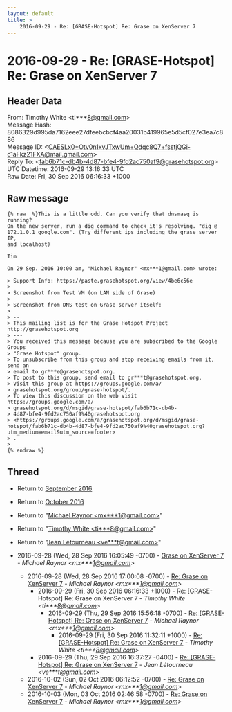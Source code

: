 ```yaml
---
layout: default
title: >
    2016-09-29 - Re: [GRASE-Hotspot] Re: Grase on XenServer 7
---
```


# 2016-09-29 - Re: [GRASE-Hotspot] Re: Grase on XenServer 7

## Header Data

From: Timothy White \<ti***8@gmail.com\><br>
Message Hash: 8086329d995da7162eee27dfeebcbcf4aa20031b419965e5d5cf027e3ea7c886<br>
Message ID: \<CAESLx0+Otv0n1xvJTxwUm+Qdqc8Q7+fsstjQGi-c1aFkz21FXA@mail.gmail.com\><br>
Reply To: \<fab6b71c-db4b-4d87-bfe4-9fd2ac750af9@grasehotspot.org\><br>
UTC Datetime: 2016-09-29 13:16:33 UTC<br>
Raw Date: Fri, 30 Sep 2016 06:16:33 +1000<br>

## Raw message

```
{% raw  %}This is a little odd. Can you verify that dnsmasq is running?
On the new server, run a dig command to check it's resolving. "dig @
172.1.0.1 google.com". (Try different ips including the grase server IP,
and localhost)

Tim

On 29 Sep. 2016 10:00 am, "Michael Raynor" <mx***1@gmail.com> wrote:

> Support Info: https://paste.grasehotspot.org/view/4be6c56e
>
> Screenshot from Test VM (on LAN side of Grase)
>
> Screenshot from DNS test on Grase server itself:
>
> --
> This mailing list is for the Grase Hotspot Project http://grasehotspot.org
> ---
> You received this message because you are subscribed to the Google Groups
> "Grase Hotspot" group.
> To unsubscribe from this group and stop receiving emails from it, send an
> email to gr***e@grasehotspot.org.
> To post to this group, send email to gr***t@grasehotspot.org.
> Visit this group at https://groups.google.com/a/
> grasehotspot.org/group/grase-hotspot/.
> To view this discussion on the web visit https://groups.google.com/a/
> grasehotspot.org/d/msgid/grase-hotspot/fab6b71c-db4b-
> 4d87-bfe4-9fd2ac750af9%40grasehotspot.org
> <https://groups.google.com/a/grasehotspot.org/d/msgid/grase-hotspot/fab6b71c-db4b-4d87-bfe4-9fd2ac750af9%40grasehotspot.org?utm_medium=email&utm_source=footer>
> .
>
{% endraw %}
```

## Thread

+ Return to [September 2016](/archive/2016/09)
+ Return to [October 2016](/archive/2016/10)

+ Return to "[Michael Raynor <mx***1<span>@</span>gmail.com>](/authors/mx___1_at_gmail_com)"
+ Return to "[Timothy White <ti***8<span>@</span>gmail.com>](/authors/ti___8_at_gmail_com)"
+ Return to "[Jean Létourneau <ve***t<span>@</span>gmail.com>](/authors/ve___t_at_gmail_com)"

+ 2016-09-28 (Wed, 28 Sep 2016 16:05:49 -0700) - [Grase on XenServer 7](/archive/2016/09/a5c625473bb390bf28bde6b46b06530524d61cb348939f969295fec9ef6fbd4d) - _Michael Raynor \<mx***1@gmail.com\>_
  + 2016-09-28 (Wed, 28 Sep 2016 17:00:08 -0700) - [Re: Grase on XenServer 7](/archive/2016/09/8b1fa22405320de5029b2e6a98f98fa663149a376cf5f9e33d861723cc1b2591) - _Michael Raynor \<mx***1@gmail.com\>_
    + 2016-09-29 (Fri, 30 Sep 2016 06:16:33 +1000) - Re: [GRASE-Hotspot] Re: Grase on XenServer 7 - _Timothy White \<ti***8@gmail.com\>_
      + 2016-09-29 (Thu, 29 Sep 2016 15:56:18 -0700) - [Re: [GRASE-Hotspot] Re: Grase on XenServer 7](/archive/2016/09/1e66b0deeed86d03a4981fbb53e86c68cab15ade071bf1cab833c8cad517a35d) - _Michael Raynor \<mx***1@gmail.com\>_
        + 2016-09-29 (Fri, 30 Sep 2016 11:32:11 +1000) - [Re: [GRASE-Hotspot] Re: Grase on XenServer 7](/archive/2016/09/af2403a3c6b020ee1bbde83f7d15f36ddb76a9359672cc64e73ace94fe2fe1d5) - _Timothy White \<ti***8@gmail.com\>_
    + 2016-09-29 (Thu, 29 Sep 2016 16:37:27 -0400) - [Re: [GRASE-Hotspot] Re: Grase on XenServer 7](/archive/2016/09/81cea49a1978f4bb812b8f5a8e37f305acd38139c576d81cb4c5238b7650a56c) - _Jean Létourneau \<ve***t@gmail.com\>_
  + 2016-10-02 (Sun, 02 Oct 2016 06:12:52 -0700) - [Re: Grase on XenServer 7](/archive/2016/10/301de9dd8e7456848fbbf44027a5c089264f76b1b37fa5967401d27d51b9d382) - _Michael Raynor \<mx***1@gmail.com\>_
  + 2016-10-03 (Mon, 03 Oct 2016 02:46:58 -0700) - [Re: Grase on XenServer 7](/archive/2016/10/3181a60c3d3e8185c5b69934984b65e3075ad9d623d40b4cad86a062ef0900d0) - _Michael Raynor \<mx***1@gmail.com\>_

